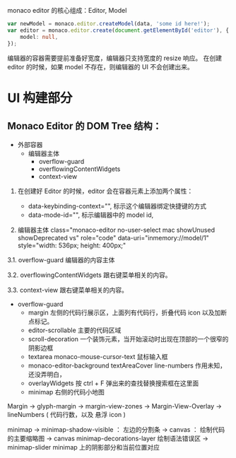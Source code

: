 
monaco editor 的核心组成：Editor, Model


```ts
var newModel = monaco.editor.createModel(data, 'some id here!');
var editor = monaco.editor.create(document.getElementById('editor'), {
    model: null,
});
```

编辑器的容器需要提前准备好宽度，编辑器只支持宽度的 resize 响应。 
在创建 editor 的时候，如果 model 不存在，则编辑器的 UI 不会创建出来。 


# UI 构建部分

## Monaco Editor 的 DOM Tree 结构：
* 外部容器 
    * 编辑器主体 
        * overflow-guard
        * overflowingContentWidgets
        * context-view


1. 在创建好 Editor 的时候，editor 会在容器元素上添加两个属性： 
    * data-keybinding-context="", 标示这个编辑器绑定快捷键的方式     
    * data-mode-id="", 标示编辑器中的 model id, 


2. 编辑器主体
class="monaco-editor no-user-select mac showUnused showDeprecated vs" role="code" data-uri="inmemory://model/1" style="width: 536px; height: 400px;"


3.1. overflow-guard
编辑器的内容主体


3.2. overflowingContentWidgets
跟右键菜单相关的内容。

3.3. context-view
跟右键菜单相关的内容。


* overflow-guard
    * margin 左侧的代码行展示区，上面列有代码行，折叠代码 icon 以及加断点标记。 
    * editor-scrollable 主要的代码区域
    * scroll-decoration 一个装饰元素，当开始滚动时出现在顶部的一个很窄的阴影边框
    * textarea monaco-mouse-cursor-text 鼠标输入框
    * monaco-editor-background textAreaCover line-numbers 作用未知，还没弄明白，
    * overlayWidgets 按 ctrl + F 弹出来的查找替换搜索框在这里面
    * minimap 右侧的代码小地图
















Margin
    -> glyph-margin
    -> margin-view-zones
    -> Margin-View-Overlay
        -> lineNumbers ( 代码行数，以及 悬浮 icon )



minimap
    -> minimap-shadow-visible ：            左边的分割条
    -> canvas ：                            绘制代码的主要缩略图
    -> canvas minimap-decorations-layer     绘制语法错误区
    -> minimap-slider                       minimap 上的阴影部分和当前位置对应
